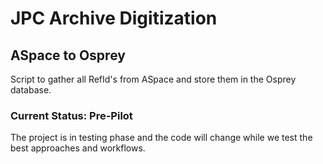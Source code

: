 # JPC Archive Digitization

## ASpace to Osprey

Script to gather all RefId's from ASpace and store them in the Osprey database. 

### Current Status: Pre-Pilot

The project is in testing phase and the code will change while we test the best approaches and workflows.

